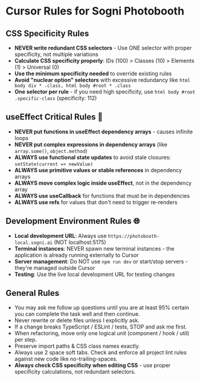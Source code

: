 # Cursor Rules for Sogni Photobooth

## CSS Specificity Rules
- **NEVER write redundant CSS selectors** - Use ONE selector with proper specificity, not multiple variations
- **Calculate CSS specificity properly**: IDs (100) > Classes (10) > Elements (1) > Universal (0)
- **Use the minimum specificity needed** to override existing rules
- **Avoid "nuclear option" selectors** with excessive redundancy like `html body div * .class, html body #root * .class`
- **One selector per rule** - if you need high specificity, use `html body #root .specific-class` (specificity: 112)

## useEffect Critical Rules 🚨
- **NEVER put functions in useEffect dependency arrays** - causes infinite loops
- **NEVER put complex expressions in dependency arrays** (like `array.some()`, `object.method`)
- **ALWAYS use functional state updates** to avoid stale closures: `setState(current => newValue)`
- **ALWAYS use primitive values or stable references** in dependency arrays
- **ALWAYS move complex logic inside useEffect**, not in the dependency array
- **ALWAYS use useCallback** for functions that must be in dependencies
- **ALWAYS use refs** for values that don't need to trigger re-renders

## Development Environment Rules 🌐
- **Local development URL**: Always use `https://photobooth-local.sogni.ai` (NOT localhost:5175)
- **Terminal instances**: NEVER spawn new terminal instances - the application is already running externally to Cursor
- **Server management**: Do NOT use `npm run dev` or start/stop servers - they're managed outside Cursor
- **Testing**: Use the live local development URL for testing changes

## General Rules
- You may ask me follow up questions until you are at least 95% certain you can complete the task well and then continue.
- Never rewrite or delete files unless I explicitly ask.
- If a change breaks TypeScript / ESLint / tests, STOP and ask me first.
- When refactoring, move only one logical unit (component / hook / util) per step.
- Preserve import paths & CSS class names exactly.
- Always use 2 space soft tabs. Check and enforce all project lint rules against new code like no-trailing-spaces.
- **Always check CSS specificity when editing CSS** - use proper specificity calculations, not redundant selectors.